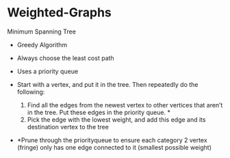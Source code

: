 # Weighted-Graphs

Minimum Spanning Tree
  - Greedy Algorithm
  - Always choose the least cost path
  - Uses a priority queue 
  - Start with a vertex, and put it in the tree. Then repeatedly do the following:
    1. Find all the edges from the newest vertex to other vertices that aren’t in the
    tree. Put these edges in the priority queue. *
    2. Pick the edge with the lowest weight, and add this edge and its destination
    vertex to the tree 

- *Prune through the priorityqueue to ensure each category 2 vertex (fringe) only has one edge connected to it (smallest possible weight)
